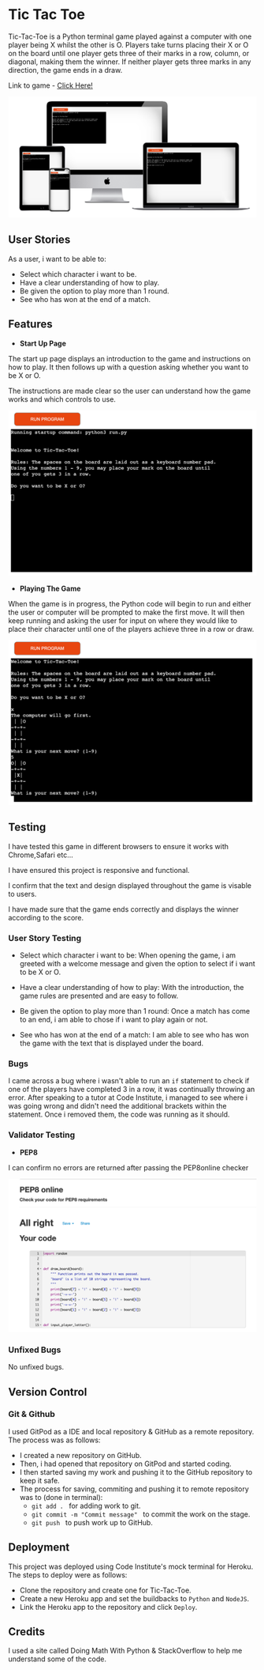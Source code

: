# Tic Tac Toe

Tic-Tac-Toe is a Python terminal game played against a computer with one player being X whilst the other is O. Players take turns placing their X or O on the board until one player gets three of their marks in a row, column, or diagonal, making them the winner. If neither player gets three marks in any direction, the game ends in a draw.

Link to game - <a href="https://tic-tac-toe-o.herokuapp.com/" target="blank" rel="noopener" aria-label="Visit Tic Tac Toe (Opens in a new tab)"> Click Here!</a>

![Screenshot](mockup.png)
## User Stories

As a user, i want to be able to:

- Select which character i want to be.
- Have a clear understanding of how to play.
- Be given the option to play more than 1 round.
- See who has won at the end of a match.


## Features

- __Start Up Page__

The start up page displays an introduction to the game and instructions on how to play. It then follows up with a question asking whether you want to be X or O.

The instructions are made clear so the user can understand how the game works and which controls to use.

![Screenshot](start-up-page.png)

- __Playing The Game__

When the game is in progress, the Python code will begin to run and either the user or computer will be prompted to make the first move. It will then keep running and asking the user for input on where they would like to place their character until one of the players achieve three in a row or draw.

![Screenshot](playing-game.png)

## Testing

I have tested this game in different browsers to ensure it works with Chrome,Safari etc...

I have ensured this project is responsive and functional.

I confirm that the text and design displayed throughout the game is visable to users. 

I have made sure that the game ends correctly and displays the winner according to the score.

### User Story Testing 

- Select which character i want to be: When opening the game, i am greeted with a welcome message and given the option to select if i want to be X or O.

- Have a clear understanding of how to play: With the introduction, the game rules are presented and are easy to follow.

- Be given the option to play more than 1 round: Once a match has come to an end, i am able to chose if i want to play again or not.

- See who has won at the end of a match: I am able to see who has won the game with the text that is displayed under the board.

### Bugs

I came across a bug where i wasn't able to run an `if` statement to check if one of the players have completed 3 in a row, it was continually throwing an error. After speaking to a tutor at Code Institute, i managed to see where i was going wrong and didn't need the additional brackets within the statement. Once i removed them, the code was running as it should. 

### Validator Testing

- __PEP8__

I can confirm no errors are returned after passing the PEP8online checker

![Screenshot](PEP8-Checker.png)


### Unfixed Bugs

No unfixed bugs.

## Version Control

### Git & Github

I used GitPod as a IDE and local repository & GitHub as a remote repository. The process was as follows:
- I created a new repository on GitHub.
- Then, i had opened that repository on GitPod and started coding.
- I then started saving my work and pushing it to the GitHub repository to keep it safe.
- The process for saving, commiting and pushing it to remote repository was to (done in terminal): 
  - `git add . ` for adding work to git.
  - `git commit -m "Commit message" ` to commit the work on the stage.
  - `git push ` to push work up to GitHub.

## Deployment

This project was deployed using Code Institute's mock terminal for Heroku. The steps to deploy were as follows:

- Clone the repository and create one for Tic-Tac-Toe.
- Create a new Heroku app and set the buildbacks to `Python` and `NodeJS`.
- Link the Heroku app to the repository and click `Deploy`.

## Credits

I used a site called Doing Math With Python & StackOverflow to help me understand some of the code.
